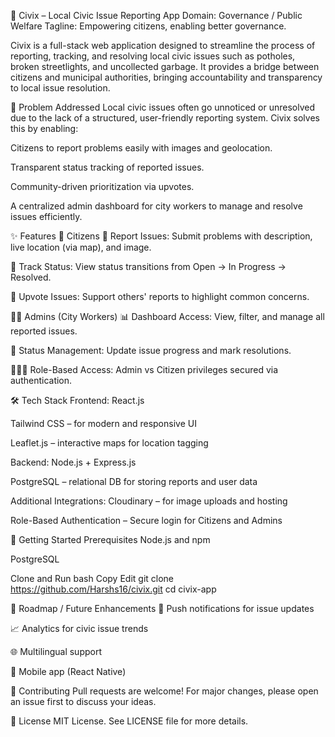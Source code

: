 🚧 Civix – Local Civic Issue Reporting App
Domain: Governance / Public Welfare
Tagline: Empowering citizens, enabling better governance.


Civix is a full-stack web application designed to streamline the process of reporting, tracking, and resolving local civic issues such as potholes, broken streetlights, and uncollected garbage. It provides a bridge between citizens and municipal authorities, bringing accountability and transparency to local issue resolution.

🚨 Problem Addressed
Local civic issues often go unnoticed or unresolved due to the lack of a structured, user-friendly reporting system. Civix solves this by enabling:

Citizens to report problems easily with images and geolocation.

Transparent status tracking of reported issues.

Community-driven prioritization via upvotes.

A centralized admin dashboard for city workers to manage and resolve issues efficiently.

✨ Features
🧍 Citizens
📍 Report Issues: Submit problems with description, live location (via map), and image.

🔁 Track Status: View status transitions from Open → In Progress → Resolved.

🔼 Upvote Issues: Support others' reports to highlight common concerns.

🧑‍💼 Admins (City Workers)
📊 Dashboard Access: View, filter, and manage all reported issues.

🔧 Status Management: Update issue progress and mark resolutions.

🧑‍🤝‍🧑 Role-Based Access: Admin vs Citizen privileges secured via authentication.

🛠️ Tech Stack
Frontend:
React.js

Tailwind CSS – for modern and responsive UI

Leaflet.js – interactive maps for location tagging

Backend:
Node.js + Express.js

PostgreSQL – relational DB for storing reports and user data

Additional Integrations:
Cloudinary – for image uploads and hosting

Role-Based Authentication – Secure login for Citizens and Admins


🚀 Getting Started
Prerequisites
Node.js and npm

PostgreSQL

Clone and Run
bash
Copy
Edit
git clone https://github.com/Harshs16/civix.git
cd civix-app

📌 Roadmap / Future Enhancements
🔔 Push notifications for issue updates

📈 Analytics for civic issue trends

🌐 Multilingual support

📱 Mobile app (React Native)

🤝 Contributing
Pull requests are welcome! For major changes, please open an issue first to discuss your ideas.

📄 License
MIT License. See LICENSE file for more details.

